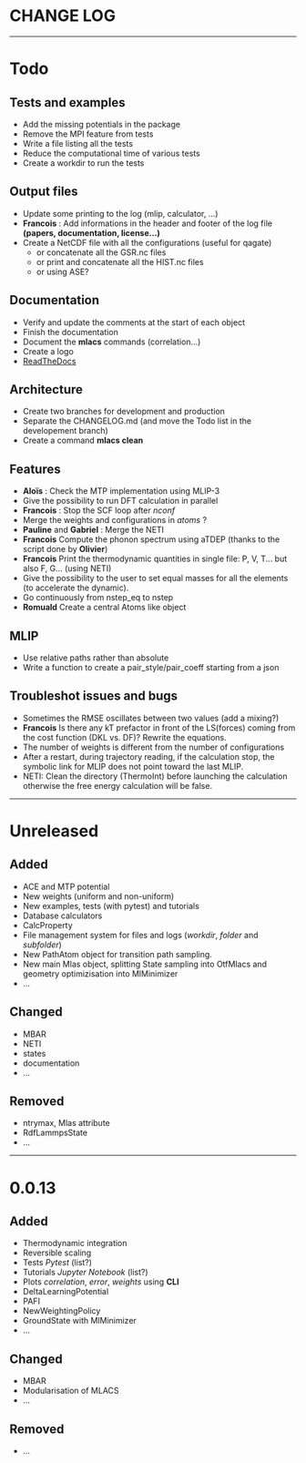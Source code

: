 CHANGE LOG
==========

********************************************************************************************

# Todo

## Tests and examples
* Add the missing potentials in the package
* Remove the MPI feature from tests
* Write a file listing all the tests
* Reduce the computational time of various tests
* Create a workdir to run the tests

## Output files
* Update some printing to the log (mlip, calculator, ...)
* **Francois** : Add informations in the header and footer of the log file **(papers, documentation, license...)**
* Create a NetCDF file with all the configurations (useful for qagate)
    * or concatenate all the GSR.nc files
    * or print and concatenate all the HIST.nc files
    * or using ASE?

## Documentation
* Verify and update the comments at the start of each object
* Finish the documentation
* Document the **mlacs** commands (correlation...)
* Create a logo
* [ReadTheDocs](https://about.readthedocs.com/?ref=readthedocs.com)

## Architecture
* Create two branches for development and production
* Separate the CHANGELOG.md (and move the Todo list in the developement branch)
* Create a command **mlacs clean** 

## Features
* **Aloïs** : Check the MTP implementation using MLIP-3
* Give the possibility to run DFT calculation in parallel
* **Francois** : Stop the SCF loop after *nconf*
* Merge the weights and configurations in *atoms* ?
* **Pauline** and **Gabriel** : Merge the NETI
* **Francois** Compute the phonon spectrum using aTDEP (thanks to the script done by **Olivier**)
* **Francois** Print the thermodynamic quantities in single file: P, V, T... but also F, G... (using NETI)
* Give the possibility to the user to set equal masses for all the elements (to accelerate the dynamic).
* Go continuously from nstep_eq to nstep
* **Romuald** Create a central Atoms like object

## MLIP
* Use relative paths rather than absolute
* Write a function to create a pair_style/pair_coeff starting from a json

## Troubleshot issues and bugs
* Sometimes the RMSE oscillates between two values (add a mixing?)
* **Francois** Is there any kT prefactor in front of the LS(forces) coming from the cost function (DKL vs. DF)? Rewrite the equations.
* The number of weights is different from the number of configurations
* After a restart, during trajectory reading, if the calculation stop, the symbolic link for MLIP does not point toward the last MLIP.
* NETI: Clean the directory (ThermoInt) before launching the calculation otherwise the free energy calculation will be false.

********************************************************************************************
# Unreleased

## Added

* ACE and MTP potential
* New weights (uniform and non-uniform)
* New examples, tests (with pytest) and tutorials
* Database calculators
* CalcProperty
* File management system for files and logs (*workdir*, *folder* and *subfolder*)
* New PathAtom object for transition path sampling.
* New main Mlas object, splitting State sampling into OtfMlacs and geometry optimizisation into MlMinimizer  
* ...

## Changed

* MBAR
* NETI
* states
* documentation
* ...

## Removed

* ntrymax, Mlas attribute
* RdfLammpsState
* ...

********************************************************************************************
# 0.0.13

## Added

* Thermodynamic integration 
* Reversible scaling
* Tests *Pytest* (list?)
* Tutorials *Jupyter Notebook* (list?)
* Plots *correlation*, *error*, *weights* using **CLI**
* DeltaLearningPotential
* PAFI
* NewWeightingPolicy
* GroundState with MlMinimizer
* ...

## Changed

* MBAR
* Modularisation of MLACS
* ...

## Removed

* ...
